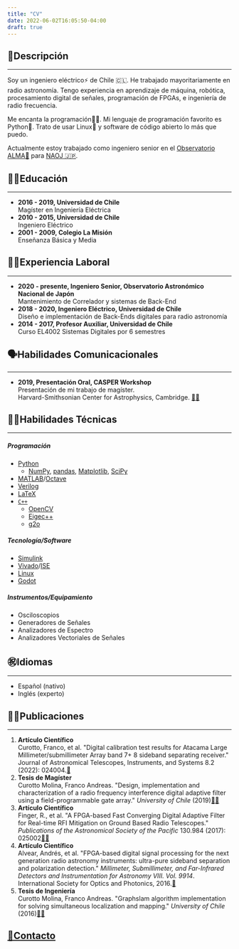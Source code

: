 ```yaml
---
title: "CV"
date: 2022-06-02T16:05:50-04:00
draft: true
---
```

## 🙋Descripción
----------------
Soy un ingeniero eléctrico⚡ de Chile 🇨🇱. He trabajado mayoritariamente en radio astronomía. Tengo experiencia en aprendizaje de máquina, robótica, procesamiento digital de señales, programación de FPGAs, e ingeniería de radio frecuencia.

Me encanta la programación🧑‍💻. Mi lenguaje de programación favorito es Python🐍. Trato de usar Linux🐧 y software de código abierto lo más que puedo. 

Actualmente estoy trabajado como ingeniero senior en el [Observatorio ALMA📡](https://www.almaobservatory.org/es/inicio/) para [NAOJ 🇯🇵](https://www.nao.ac.jp/en/).

## 🧑‍🎓Educación
----------------------
- **2016 - 2019, Universidad de Chile**  
Magíster en Ingeniería Eléctrica
- **2010 - 2015, Universidad de Chile**  
Ingeniero Eléctrico
- **2001 - 2009, Colegio La Misión**  
Enseñanza Básica y Media

## 🧑‍💼Experiencia Laboral
--------------------------------
- **2020 - presente, Ingeniero Senior, Observatorio Astronómico Nacional de Japón**  
Mantenimiento de Correlador y sistemas de Back-End
- **2018 - 2020, Ingeniero Eléctrico, Universidad de Chile**  
Diseño e implementación de Back-Ends digitales para radio astronomía
- **2014 - 2017, Profesor Auxiliar, Universidad de Chile**  
Curso EL4002 Sistemas Digitales por 6 semestres

## 🗣️Habilidades Comunicacionales
-------------------------------------
- **2019, Presentación Oral, CASPER Workshop**  
Presentación de mi trabajo de magíster.  
Harvard-Smithsonian Center for Astrophysics, Cambridge. [🎥🔗](https://www.youtube.com/watch?v=0nEW_KABmiQ)

## 🧑‍💻Habilidades Técnicas
---------------------------------
##### Programación
- [Python](https://www.python.org/)
    - [NumPy](https://numpy.org/), [pandas](https://pandas.pydata.org/), [Matplotlib](https://matplotlib.org/), [SciPy](https://scipy.org/)
- [MATLAB](https://www.mathworks.com/products/matlab.html)/[Octave](https://octave.org/index)
- [Verilog](https://ieeexplore.ieee.org/document/1620780)
- [LaTeX](https://www.latex-project.org/)
- [`C++`](https://cplusplus.com/)
    - [OpenCV](https://opencv.org/)
    - [Eigec++](https://eigen.tuxfamily.org/index.php?title=Main_Page)
    - [g2o](https://github.com/RainerKuemmerle/g2o)
                
##### Tecnología/Software
- [Simulink](https://www.mathworks.com/products/simulink.html)
- [Vivado](https://www.xilinx.com/products/design-tools/vivado.html)/[ISE](https://www.xilinx.com/products/design-tools/ise-design-suite.html)
- [Linux](https://git.kernel.org/pub/scm/linux/kernel/git/torvalds/linux.git/)
- [Godot](https://godotengine.org/)
##### Instrumentos/Equipamiento
- Osciloscopios
- Generadores de Señales
- Analizadores de Espectro
- Analizadores Vectoriales de Señales

## ㊗️Idiomas
----------------
- Español (nativo)
- Inglés (experto)

## 🧑‍🔬Publicaciones
--------------------------
1. **Artículo Científico**  
Curotto, Franco, et al. "Digital calibration test results for Atacama Large Millimeter/submillimeter Array band 7+ 8 sideband separating receiver." Journal of Astronomical Telescopes, Instruments, and Systems 8.2 (2022): 024004.[🔗](https://www.spiedigitallibrary.org/journals/Journal-of-Astronomical-Telescopes-Instruments-and-Systems/volume-8/issue-02/024004/Digital-calibration-test-results-for-Atacama-Large-Millimeter-submillimeter-Array/10.1117/1.JATIS.8.2.024004.full?SSO=1&tab=ArticleLinkCited)
2. **Tesis de Magíster**  
Curotto Molina, Franco Andreas. "Design, implementation  and characterization of a radio frequency interference digital adaptive filter using a field-programmable gate  array." _University of Chile_ (2019)[📄🔗](http://www.das.uchile.cl/lab_mwl/publicaciones/Tesis/tesis_franco_curotto.pdf)
3. **Artículo Científico**  
Finger, R., et al. "A FPGA-based Fast Converging Digital Adaptive Filter for Real-time RFI Mitigation on Ground Based Radio Telescopes." _Publications of the Astronomical  Society of the Pacific_ 130.984 (2017): 025002[📄🔗](https://iopscience.iop.org/article/10.1088/1538-3873/aa972f/pdf)
4. **Artículo Científico**  
Alvear, Andrés, et al. "FPGA-based digital signal processing for the next generation radio astronomy instruments: ultra-pure sideband separation and polarization detection." _Millimeter, Submillimeter, and Far-Infrared Detectors and Instrumentation for Astronomy VIII. Vol. 9914_. International Society for Optics and Photonics, 2016.[🔗](https://www.researchgate.net/publication/305455863_FPGA-based_digital_signal_processing_for_the_next_generation_radio_astronomy_instruments_ultra-pure_sideband_separation_and_polarization_detection)
5. **Tesis de Ingeniería**  
Curotto Molina, Franco Andreas. "Graphslam algorithm implementation for solving simultaneous localization and mapping." _University of Chile_ (2016)[📄🔗](http://repositorio.uchile.cl/bitstream/handle/2250/139093/Graphslam-algorithm-implementation-for-solving-simultaneous-localization-and-mapping.pdf?sequence=1)

## [📧Contacto](/es/contact)
